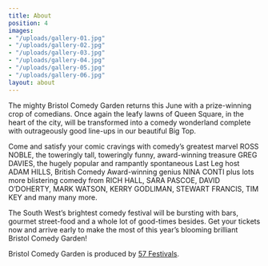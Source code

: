 ```yaml
---
title: About
position: 4
images:
- "/uploads/gallery-01.jpg"
- "/uploads/gallery-02.jpg"
- "/uploads/gallery-03.jpg"
- "/uploads/gallery-04.jpg"
- "/uploads/gallery-05.jpg"
- "/uploads/gallery-06.jpg"
layout: about
---
```


The mighty Bristol Comedy Garden returns this June with a prize-winning crop of comedians. Once again the leafy lawns of Queen Square, in the heart of the city, will be transformed into a comedy wonderland complete with outrageously good line-ups in our beautiful Big Top.

Come and satisfy your comic cravings with comedy’s greatest marvel ROSS NOBLE, the toweringly tall, toweringly funny, award-winning treasure GREG DAVIES, the hugely popular and rampantly spontaneous Last Leg host ADAM HILLS, British Comedy Award-winning genius NINA CONTI plus lots more blistering comedy from RICH HALL, SARA PASCOE, DAVID O’DOHERTY, MARK WATSON, KERRY GODLIMAN, STEWART FRANCIS, TIM KEY and many many more.

The South West’s brightest comedy festival will be bursting with bars, gourmet street-food and a whole lot of good-times besides. Get your tickets now and arrive early to make the most of this year’s blooming brilliant Bristol Comedy Garden!

Bristol Comedy Garden is produced by [57 Festivals](http://www.57festivals.com).
